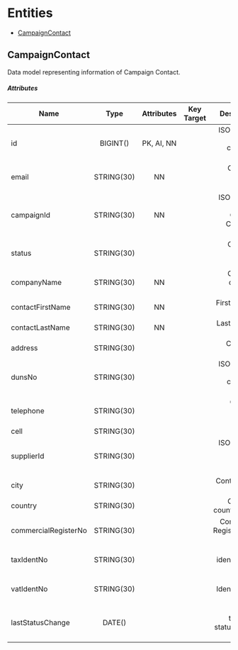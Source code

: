 # Entities

* [CampaignContact](#campaigncontact)

## CampaignContact
Data model representing information of Campaign Contact.

##### Attributes

| Name | Type | Attributes | Key Target | Description |
|------|:----:|:----------:|:----------:|------------:|
| id | BIGINT() | PK, AI, NN |  | ISO 3166-1 alpha2 campaign code. |
| email | STRING(30) | NN |  | Contact&#39;s email address. |
| campaignId | STRING(30) | NN |  | ISO 3166-1 alpha2 Contacts Campaign code. |
| status | STRING(30) |  |  | Contact&#39;s tansition status. |
| companyName | STRING(30) | NN |  | Contact&#39;s company Name. |
| contactFirstName | STRING(30) | NN |  | First name of contact. |
| contactLastName | STRING(30) | NN |  | Last name of contact. |
| address | STRING(30) |  |  | Constacts address. |
| dunsNo | STRING(30) |  |  | ISO 3166-1 alpha2 campaign code. |
| telephone | STRING(30) |  |  | Contacts phone number. |
| cell | STRING(30) |  |  | cell. |
| supplierId | STRING(30) |  |  | ISO 3166-1 alpha2 supplier code. |
| city | STRING(30) |  |  | Contacts city name. |
| country | STRING(30) |  |  | Contact&#39;s country code. |
| commercialRegisterNo | STRING(30) |  |  | Commercial Registerartion number. |
| taxIdentNo | STRING(30) |  |  | Tax identification number. |
| vatIdentNo | STRING(30) |  |  | vat Identification nuber. |
| lastStatusChange | DATE() |  |  | Last transition status update time. |

